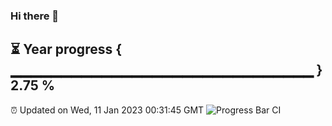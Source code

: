 ### Hi there 👋
⏳ Year progress { ▁▁▁▁▁▁▁▁▁▁▁▁▁▁▁▁▁▁▁▁▁▁▁▁▁▁▁▁▁▁ } 2.75 %
---
⏰ Updated on Wed, 11 Jan 2023 00:31:45 GMT
![Progress Bar CI](https://github.com/Moyi321/Moyi321/workflows/Progress%20Bar%20CI/badge.svg)

